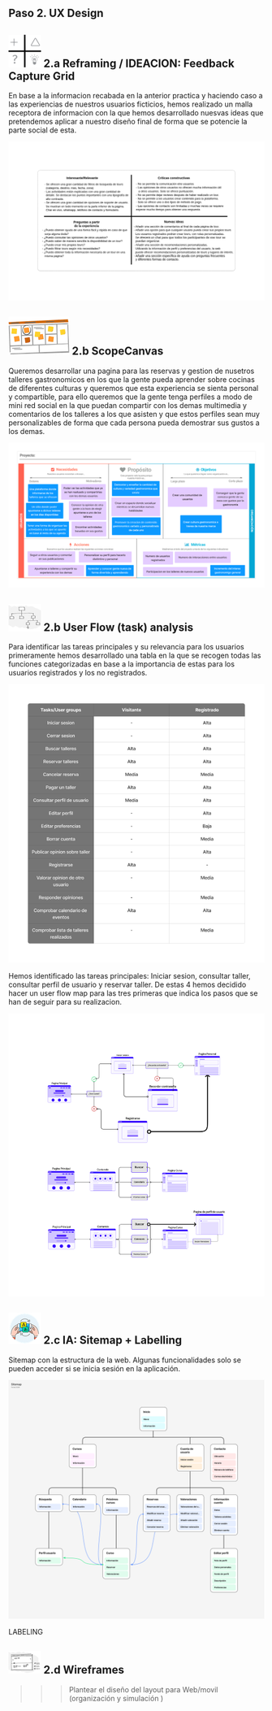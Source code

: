 ## Paso 2. UX Design  


![Método UX](img/feedback-capture-grid.png) 2.a Reframing / IDEACION: Feedback Capture Grid
----

En base a la informacion recabada en la anterior practica y haciendo caso a las experiencias de nuestros usuarios ficticios,
hemos realizado un malla receptora de informacion con la que hemos desarrollado nuesvas ideas que pretendemos aplicar a nuestro diseño final
de forma que se potencie la parte social de esta.
  
![Malla](MallaReceptora.png) 

![Método UX](img/ScopeCanvas.png) 2.b ScopeCanvas
----
Queremos desarrollar una pagina para las reservas y gestion de nusetros talleres gastronomicos en los que la gente pueda aprender sobre cocinas de diferentes culturas y queremos que esta experiencia se sienta personal y compartible, para ello queremos que la gente tenga perfiles a modo de mini red social en la que puedan compartir con los demas multimedia y comentarios de los talleres a los que asisten y que estos perfiles sean muy personalizables de forma que cada persona
pueda demostrar sus gustos a los demas.

![Propuesta](PropuestaValor.png)

![Método UX](img/Sitemap.png) 2.b User Flow (task) analysis 
-----

Para identificar las tareas principales y su relevancia para los usuarios primeramente hemos desarrollado una tabla en la que se recogen todas las funciones
categorizadas en base a la importancia de estas para los usuarios registrados y los no registrados.

![Tareas](AnalisisTareas.png)

Hemos identificado las tareas principales: Iniciar sesion, consultar taller, consultar perfil de usuario y reservar taller. De estas 4 hemos decidido hacer un user flow map para las tres primeras que indica los pasos que se han de seguir para su realizacion.

![Flow](UserFlow.png)

![Método UX](img/labelling.png) 2.c IA: Sitemap + Labelling 
----

Sitemap con la estructura de la web. Algunas funcionalidades solo se pueden acceder si se inicia sesión en la aplicación.

![SiteMap](Sitemap.png)

LABELING


![Método UX](img/Wireframes.png) 2.d Wireframes
-----

>>> Plantear el  diseño del layout para Web/movil (organización y simulación ) 

